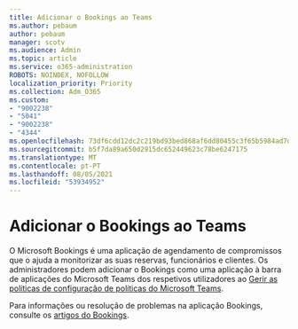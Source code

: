 ```yaml
---
title: Adicionar o Bookings ao Teams
ms.author: pebaum
author: pebaum
manager: scotv
ms.audience: Admin
ms.topic: article
ms.service: o365-administration
ROBOTS: NOINDEX, NOFOLLOW
localization_priority: Priority
ms.collection: Adm_O365
ms.custom:
- "9002238"
- "5041"
- "9002238"
- "4344"
ms.openlocfilehash: 73df6cdd12dc2c219bd93bed868af6dd80455c3f65b5984ad7dbc65682b54bf2
ms.sourcegitcommit: b5f7da89a650d2915dc652449623c78be6247175
ms.translationtype: MT
ms.contentlocale: pt-PT
ms.lasthandoff: 08/05/2021
ms.locfileid: "53934952"
---
```

# <a name="adding-bookings-to-teams"></a>Adicionar o Bookings ao Teams

O Microsoft Bookings é uma aplicação de agendamento de compromissos que o ajuda a monitorizar as suas reservas, funcionários e clientes. Os administradores podem adicionar o Bookings como uma aplicação à barra de aplicações do Microsoft Teams dos respetivos utilizadores ao [Gerir as políticas de configuração de políticas do Microsoft Teams](https://docs.microsoft.com/microsoftteams/teams-app-setup-policies).

Para informações ou resolução de problemas na aplicação Bookings, consulte os [artigos do Bookings](https://docs.microsoft.com/microsoft-365/bookings/bookings-faq).
